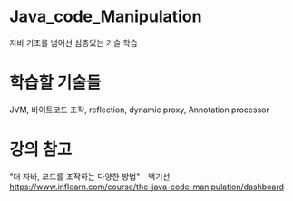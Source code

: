 # Java_code_Manipulation
자바 기초를 넘어선 심층있는 기술 학습

# 학습할 기술들
JVM, 바이트코드 조작, reflection, dynamic proxy, Annotation processor

# 강의 참고
"더 자바, 코드를 조작하는 다양한 방법" - 백기선
https://www.inflearn.com/course/the-java-code-manipulation/dashboard
